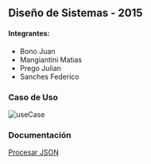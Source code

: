 ## Diseño de Sistemas - 2015

#### Integrantes:
* Bono Juan
* Mangiantini Matias
* Prego Julian 
* Sanches Federico

### Caso de Uso

![useCase](http://i.imgur.com/J68nbsi.jpg)

### Documentación
[Procesar JSON](https://docs.google.com/document/d/1zVLNdjBmkQjNGp4PjBjGRkJ8egceWugN9IgNnC1OJJg/edit?usp=sharing)

